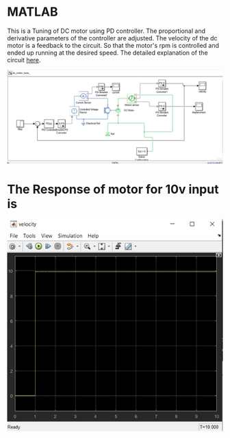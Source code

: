 # MATLAB

This is a Tuning of DC motor using PD controller. The proportional and derivative parameters of the controller are adjusted. The velocity of the dc motor is a feedback to the circuit. So that the motor's rpm is controlled and ended up running at the desired speed. The detailed explanation of the circuit [here](https://saravananannamalai4871.medium.com/pd-tuning-of-a-dc-motor-using-matlab-75c19b037c4d).

![](images/dc_motor.jpg)



# The Response of motor for 10v input is

![](images/response_motor.jpg)
